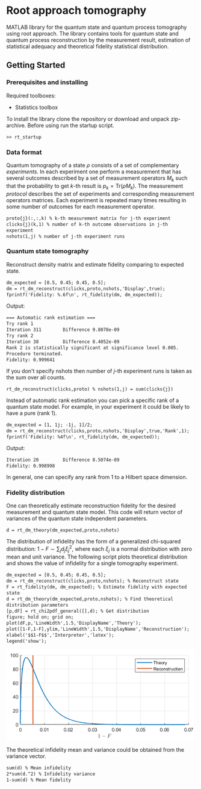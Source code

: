 # Root approach tomography

MATLAB library for the quantum state and quantum process tomography using root approach. The library contains tools for quantum state and quantum process reconstruction by the measurement result, estimation of statistical adequacy and theoretical fidelity statistical distribution.

## Getting Started

### Prerequisites and installing

Required toolboxes:
* Statistics toolbox

To install the library clone the repository or download and unpack zip-archive. Before using run the startup script.

```
>> rt_startup
```

### Data format

Quantum tomography of a state $\rho$ consists of a set of complementary _experiments_. In each experiment one perform a measurement that has several outcomes described by a set of measurement operators $M_k$ such that the probability to  get _k_-th result is ${p_k=\text{Tr}(\rho M_k)}$. The measurement _protocol_ describes the set of experiments and corresponding measurement operators matrices. Each experiment is repeated many times resulting in some number of outcomes for each measurement operator.
```
proto{j}(:,:,k) % k-th measurement matrix for j-th experiment
clicks{j}(k,1) % number of k-th outcome observations in j-th experiment
nshots(1,j) % number of j-th experiment runs
```

### Quantum state tomography
Reconstruct density matrix and estimate fidelity comparing to expected state.
```
dm_expected = [0.5, 0.45; 0.45, 0.5];
dm = rt_dm_reconstruct(clicks,proto,nshots,'Display',true);
fprintf('Fidelity: %.6f\n', rt_fidelity(dm, dm_expected));
```
Output:
```
=== Automatic rank estimation ===
Try rank 1
Iteration 311 		 Difference 9.8078e-09
Try rank 2
Iteration 38 		 Difference 8.4052e-09
Rank 2 is statistically significant at significance level 0.005. Procedure terminated.
Fidelity: 0.999641
```
If you don't specify nshots then number of _j_-th experiment runs is taken as the sum over all counts.
```
rt_dm_reconstruct(clicks,proto) % nshots(1,j) = sum(clicks{j})
```
Instead of automatic rank estimation you can pick a specific rank of a quantum state model. For example, in your experiment it could be likely to have a pure (rank 1).
```
dm_expected = [1, 1j; -1j, 1]/2;
dm = rt_dm_reconstruct(clicks,proto,nshots,'Display',true,'Rank',1);
fprintf('Fidelity: %4f\n', rt_fidelity(dm, dm_expected));
```
Output:
```
Iteration 20 		 Difference 8.5074e-09
Fidelity: 0.998998
```
In general, one can specify any rank from 1 to a Hilbert space dimension.

### Fidelity distribution

One can theoretically estimate reconstruction fidelity for the desired measurement and quantum state model. This code will return vector of variances of the quantum state independent parameters.
```
d = rt_dm_theory(dm_expected,proto,nshots)
```
The distribution of infidelity has the form of a generalized chi-squared distribution: ${1-F \sim \sum_j{d_j \xi_j^2}}$, where each $\xi_j$ is a normal distribution with zero mean and unit variance. The following script plots theoretical distribution and shows the value of infidelity for a single tomography experiment.

```
dm_expected = [0.5, 0.45; 0.45, 0.5];
dm = rt_dm_reconstruct(clicks,proto,nshots); % Reconstruct state
F = rt_fidelity(dm, dm_expected); % Estimate fidelity with expected state
d = rt_dm_theory(dm_expected,proto,nshots); % Find theoretical distribution parameters
[p,dF] = rt_chi2pdf_general([],d); % Get distribution
figure; hold on; grid on;
plot(dF,p,'LineWidth',1.5,'DisplayName','Theory');
plot([1-F,1-F],ylim,'LineWidth',1.5,'DisplayName','Reconstruction');
xlabel('$$1-F$$','Interpreter','latex');
legend('show');
```
![Theoretical distribution and reconstruction result](Examples/infiddistr.png)

The theoretical infidelity mean and variance could be obtained from the variance vector.
```
sum(d) % Mean infidelity
2*sum(d.^2) % Infidelity variance
1-sum(d) % Mean fidelity
```